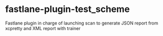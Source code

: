 # fastlane-plugin-test_scheme
Fastlane plugin in charge of launching scan to generate JSON report from xcpretty and XML report with trainer
